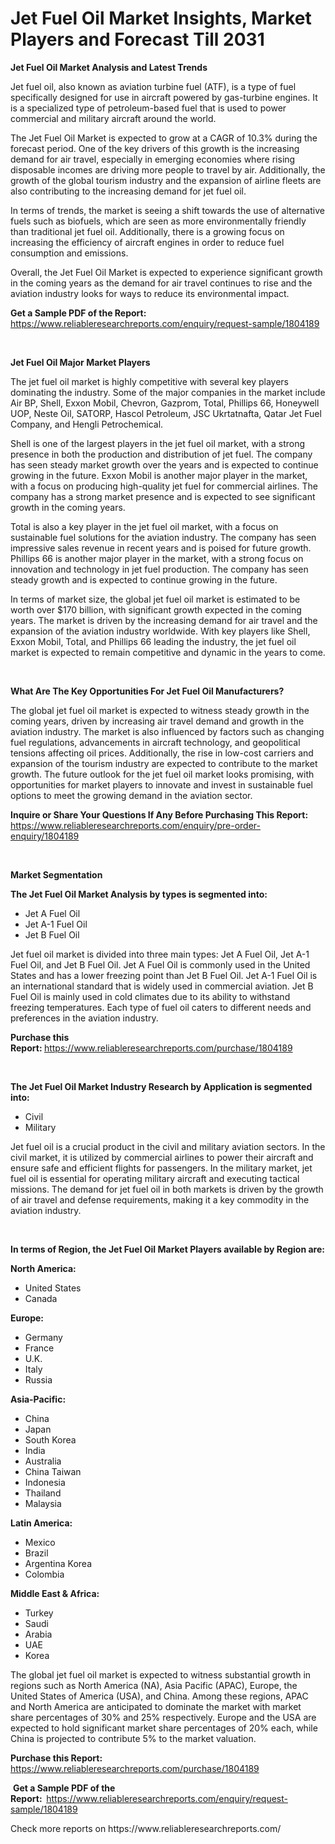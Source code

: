 <p><h1>Jet Fuel Oil Market Insights, Market Players and Forecast Till 2031</h1></p><p><strong>Jet Fuel Oil Market Analysis and Latest Trends</strong></p>
<p><p>Jet fuel oil, also known as aviation turbine fuel (ATF), is a type of fuel specifically designed for use in aircraft powered by gas-turbine engines. It is a specialized type of petroleum-based fuel that is used to power commercial and military aircraft around the world.</p><p>The Jet Fuel Oil Market is expected to grow at a CAGR of 10.3% during the forecast period. One of the key drivers of this growth is the increasing demand for air travel, especially in emerging economies where rising disposable incomes are driving more people to travel by air. Additionally, the growth of the global tourism industry and the expansion of airline fleets are also contributing to the increasing demand for jet fuel oil.</p><p>In terms of trends, the market is seeing a shift towards the use of alternative fuels such as biofuels, which are seen as more environmentally friendly than traditional jet fuel oil. Additionally, there is a growing focus on increasing the efficiency of aircraft engines in order to reduce fuel consumption and emissions.</p><p>Overall, the Jet Fuel Oil Market is expected to experience significant growth in the coming years as the demand for air travel continues to rise and the aviation industry looks for ways to reduce its environmental impact.</p></p>
<p><strong>Get a Sample PDF of the Report:&nbsp;</strong> <a href="https://www.reliableresearchreports.com/enquiry/request-sample/1804189">https://www.reliableresearchreports.com/enquiry/request-sample/1804189</a></p>
<p>&nbsp;</p>
<p><strong>Jet Fuel Oil Major Market Players</strong></p>
<p><p>The jet fuel oil market is highly competitive with several key players dominating the industry. Some of the major companies in the market include Air BP, Shell, Exxon Mobil, Chevron, Gazprom, Total, Phillips 66, Honeywell UOP, Neste Oil, SATORP, Hascol Petroleum, JSC Ukrtatnafta, Qatar Jet Fuel Company, and Hengli Petrochemical.</p><p>Shell is one of the largest players in the jet fuel oil market, with a strong presence in both the production and distribution of jet fuel. The company has seen steady market growth over the years and is expected to continue growing in the future. Exxon Mobil is another major player in the market, with a focus on producing high-quality jet fuel for commercial airlines. The company has a strong market presence and is expected to see significant growth in the coming years.</p><p>Total is also a key player in the jet fuel oil market, with a focus on sustainable fuel solutions for the aviation industry. The company has seen impressive sales revenue in recent years and is poised for future growth. Phillips 66 is another major player in the market, with a strong focus on innovation and technology in jet fuel production. The company has seen steady growth and is expected to continue growing in the future.</p><p>In terms of market size, the global jet fuel oil market is estimated to be worth over $170 billion, with significant growth expected in the coming years. The market is driven by the increasing demand for air travel and the expansion of the aviation industry worldwide. With key players like Shell, Exxon Mobil, Total, and Phillips 66 leading the industry, the jet fuel oil market is expected to remain competitive and dynamic in the years to come.</p></p>
<p>&nbsp;</p>
<p><strong>What Are The Key Opportunities For Jet Fuel Oil Manufacturers?</strong></p>
<p><p>The global jet fuel oil market is expected to witness steady growth in the coming years, driven by increasing air travel demand and growth in the aviation industry. The market is also influenced by factors such as changing fuel regulations, advancements in aircraft technology, and geopolitical tensions affecting oil prices. Additionally, the rise in low-cost carriers and expansion of the tourism industry are expected to contribute to the market growth. The future outlook for the jet fuel oil market looks promising, with opportunities for market players to innovate and invest in sustainable fuel options to meet the growing demand in the aviation sector.</p></p>
<p><strong>Inquire or Share Your Questions If Any Before Purchasing This Report:</strong> <a href="https://www.reliableresearchreports.com/enquiry/pre-order-enquiry/1804189">https://www.reliableresearchreports.com/enquiry/pre-order-enquiry/1804189</a></p>
<p>&nbsp;</p>
<p><strong>Market Segmentation</strong></p>
<p><strong>The Jet Fuel Oil Market Analysis by types is segmented into:</strong></p>
<p><ul><li>Jet A Fuel Oil</li><li>Jet A-1 Fuel Oil</li><li>Jet B Fuel Oil</li></ul></p>
<p><p>Jet fuel oil market is divided into three main types: Jet A Fuel Oil, Jet A-1 Fuel Oil, and Jet B Fuel Oil. Jet A Fuel Oil is commonly used in the United States and has a lower freezing point than Jet B Fuel Oil. Jet A-1 Fuel Oil is an international standard that is widely used in commercial aviation. Jet B Fuel Oil is mainly used in cold climates due to its ability to withstand freezing temperatures. Each type of fuel oil caters to different needs and preferences in the aviation industry.</p></p>
<p><strong>Purchase this Report:&nbsp;</strong><a href="https://www.reliableresearchreports.com/purchase/1804189">https://www.reliableresearchreports.com/purchase/1804189</a></p>
<p>&nbsp;</p>
<p><strong>The Jet Fuel Oil Market Industry Research by Application is segmented into:</strong></p>
<p><ul><li>Civil</li><li>Military</li></ul></p>
<p><p>Jet fuel oil is a crucial product in the civil and military aviation sectors. In the civil market, it is utilized by commercial airlines to power their aircraft and ensure safe and efficient flights for passengers. In the military market, jet fuel oil is essential for operating military aircraft and executing tactical missions. The demand for jet fuel oil in both markets is driven by the growth of air travel and defense requirements, making it a key commodity in the aviation industry.</p></p>
<p>&nbsp;</p>
<p><strong>In terms of Region, the Jet Fuel Oil Market Players available by Region are:</strong></p>
<p>
    <p> <strong> North America: </strong>
        <ul>
            <li>United States</li>
            <li>Canada</li>
        </ul>
        </p> 
    <p> <strong> Europe: </strong>
        <ul>
            <li>Germany</li>
            <li>France</li>
            <li>U.K.</li>
            <li>Italy</li>
            <li>Russia</li>
        </ul>
        </p> 
    <p> <strong> Asia-Pacific: </strong>
        <ul>
            <li>China</li>
            <li>Japan</li>
            <li>South Korea</li>
            <li>India</li>
            <li>Australia</li>
            <li>China Taiwan</li>
            <li>Indonesia</li>
            <li>Thailand</li>
            <li>Malaysia</li>
        </ul>
        </p> 
    <p> <strong> Latin America: </strong>
        <ul>
            <li>Mexico</li>
            <li>Brazil</li>
            <li>Argentina Korea</li>
            <li>Colombia</li>
        </ul>
        </p> 
    <p> <strong> Middle East & Africa: </strong>
        <ul>
            <li>Turkey</li>
            <li>Saudi</li>
            <li>Arabia</li>
            <li>UAE</li>
            <li>Korea</li>
        </ul>
    </p>
    </p>
<p><p>The global jet fuel oil market is expected to witness substantial growth in regions such as North America (NA), Asia Pacific (APAC), Europe, the United States of America (USA), and China. Among these regions, APAC and North America are anticipated to dominate the market with market share percentages of 30% and 25% respectively. Europe and the USA are expected to hold significant market share percentages of 20% each, while China is projected to contribute 5% to the market valuation.</p></p>
<p><strong>Purchase this Report: </strong><a href="https://www.reliableresearchreports.com/purchase/1804189">https://www.reliableresearchreports.com/purchase/1804189</a></p>
<p>&nbsp;<strong>Get a Sample PDF of the Report:&nbsp;&nbsp;</strong><a href="https://www.reliableresearchreports.com/enquiry/request-sample/1804189">https://www.reliableresearchreports.com/enquiry/request-sample/1804189</a></p>
<p><strong></strong></p>
<p>Check more reports on https://www.reliableresearchreports.com/</p>